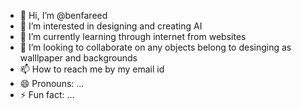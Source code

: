 - 👋 Hi, I’m @benfareed
- 👀 I’m interested in designing and creating AI 
- 🌱 I’m currently learning through internet from websites 
- 💞️ I’m looking to collaborate on any objects belong to desinging as walllpaper and backgrounds
- 📫 How to reach me by my email id
- 😄 Pronouns: ...
- ⚡ Fun fact: ...

<!---
benfareed/benfareed is a ✨ special ✨ repository because its `README.md` (this file) appears on your GitHub profile.
You can click the Preview link to take a look at your changes.
--->
